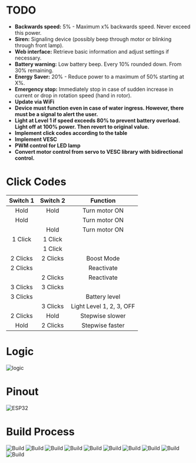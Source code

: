 # TODO

- **Backwards speed:** 5% - Maximum x% backwards speed. Never exceed this power.
- **Siren:** Signaling device (possibly beep through motor or blinking through front lamp).
- **Web interface:** Retrieve basic information and adjust settings if necessary.
- **Battery warning:** Low battery beep. Every 10% rounded down. From 30% remaining.
- **Energy Saver:** 20% - Reduce power to a maximum of 50% starting at X%.
- **Emergency stop:** Immediately stop in case of sudden increase in current or drop in rotation speed (hand in rotor).
- **Update via WiFi**
- **Device must function even in case of water ingress. However, there must be a signal to alert the user.**
- **Light at Level 1 if speed exceeds 80% to prevent battery overload. Light off at 100% power. Then revert to original value.**
- **Implement click codes according to the table**
- **Implement VESC**
- **PWM control for LED lamp**
- **Convert motor control from servo to VESC library with bidirectional control.**


# Click Codes

| Switch 1 | Switch 2 | Function |
|:--------:|:--------:|:--------:|
| Hold     | Hold     | Turn motor ON |
| Hold     |          | Turn motor ON |
|          | Hold     | Turn motor ON |
| 1 Click  | 1 Click  |           |
|          | 1 Click  |           |
| 2 Clicks | 2 Clicks | Boost Mode |
| 2 Clicks |          | Reactivate |
|          | 2 Clicks | Reactivate |
| 3 Clicks | 3 Clicks |           |
| 3 Clicks |          | Battery level |
|          | 3 Clicks | Light Level 1, 2, 3, OFF |
| 2 Clicks | Hold     | Stepwise slower |
| Hold     | 2 Clicks | Stepwise faster |

# Logic
![logic](./DPVControl.drawio.png)



# Pinout
![ESP32](./ESP32.png)


# Build Process
![Build](./buildprocess/1.jpg)
![Build](./buildprocess/2.jpg)
![Build](./buildprocess/3.jpg)
![Build](./buildprocess/4.jpg)
![Build](./buildprocess/5.jpg)
![Build](./buildprocess/6.jpg)
![Build](./buildprocess/7.jpg)
![Build](./buildprocess/8.jpg)
![Build](./buildprocess/9.jpg)
![Build](./buildprocess/10.jpg)

